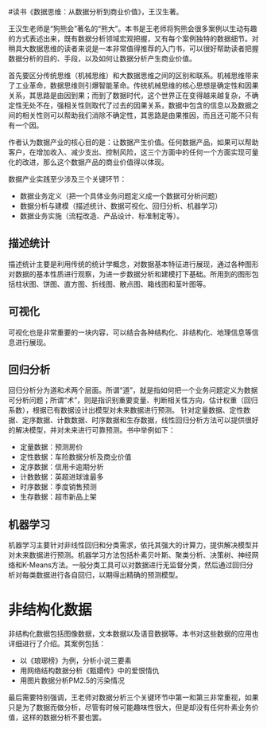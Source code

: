 \#读书《数据思维：从数据分析到商业价值》，王汉生著。

王汉生老师是“狗熊会”著名的“熊大”。本书是王老师将狗熊会很多案例以生动有趣的方式表述出来，既有数据分析领域宏观把握，又有每个案例独特的数据细节。对稍具大数据思维的读者来说是一本非常值得推荐的入门书，可以很好帮助读者把握数据分析的目的、手段，以及如何让数据分析产生商业价值。

首先要区分传统思维（机械思维）和大数据思维之间的区别和联系。机械思维带来了工业革命，数据思维则引爆智能革命。传统机械思维的核心思想是确定性和因果关系，其思路是由因到果；而到了数据时代，这个世界正在变得越来越复杂，不确定性无处不在，强相关性则取代了过去的因果关系，数据中包含的信息以及数据之间的相关性则可以帮助我们消除不确定性，其思路是由果推因，而且还可能不只有有一个因。

作者认为数据产业的核心目的是：让数据产生价值。任何数据产品，如果可以帮助客户，在增加收入、减少支出、控制风险，这三个方面中的任何一个方面实现可量化的改进，那么这个数据产品的商业价值得以体现。

数据产业实践至少涉及三个关键环节：
 - 数据业务定义（把一个具体业务问题定义成一个数据可分析问题）
 - 数据分析与建模（描述统计、数据可视化、回归分析、机器学习）
 - 数据业务实施（流程改造、产品设计、标准制定等）。

## 描述统计
描述统计主要是利用传统的统计学概念，对数据基本特征进行展现，通过各种图形对数据的基本性质进行观察，为进一步数据分析和建模打下基础。所用到的图形包括柱状图、饼图、直方图、折线图、散点图、箱线图和茎叶图等。

## 可视化
可视化也是非常重要的一块内容，可以结合各种结构化、非结构化、地理信息等信息进行展现。

## 回归分析
回归分析分为道和术两个层面。所谓“道”，就是指如何把一个业务问题定义为数据可分析问题；所谓“术”，则是指识别重要变量、判断相关性方向，估计权重（回归系数），根据已有数据设计出模型对未来数据进行预测。
针对定量数据、定性数据、定序数据、计数数据、时序数据和生存数据，线性回归分析方法可以提供很好的解决模型，并对未来进行可靠预测。书中举例如下：
 - 定量数据：预测房价
 - 定性数据：车险数据分析及商业价值
 - 定序数据：信用卡逾期分析
 - 计数数据：英超进球谁最多
 - 时序数据：季度销售预测
 - 生存数据：超市新品上架

## 机器学习
机器学习主要针对非线性回归和分类需求，依托其强大的计算力，提供解决模型并对未来数据进行预测。机器学习方法包括朴素贝叶斯、聚类分析、决策树、神经网络和K-Means方法。一般分类工具可以对数据进行无监督分类，然后通过回归分析对每类数据进行各自回归，以期得出精确的预测模型。

# 非结构化数据
非结构化数据包括图像数据，文本数据以及语音数据等。本书对这些数据的应用也详细进行了介绍。其案例包括：
 - 以《琅琊榜》为例，分析小说三要素
 - 用网络结构数据分析《甄嬛传》中的爱恨情仇
 - 用图片数据分析PM2.5的污染情况

最后需要特别强调，王老师对数据分析三个关键环节中第一和第三非常重视，如果只是为了数据而做分析，尽管有时候可能趣味性很大，但是却没有任何朴素业务价值，这样的数据分析不要也罢。


